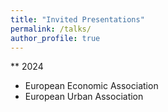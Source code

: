 ```yaml
---
title: "Invited Presentations"
permalink: /talks/
author_profile: true
---
```


** 2024

* European Economic Association
* European Urban Association